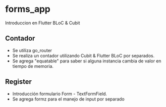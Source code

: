 # forms_app

Introduccion en Flutter BLoC & Cubit

## Contador

-   Se utiliza go_router
-   Se realiza un contador utilizando Cubit & Flutter BLoC por separados.
-   Se agrega "equatable" para saber si alguna instancia cambia de valor en tiempo de memoria.

## Register

-   Introducción formulario Form - TextFormField.
-   Se agrega formz para el manejo de input por separado


